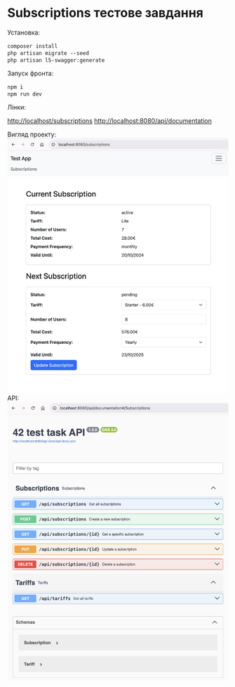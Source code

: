 # Subscriptions тестове завдання
Установка:
```
composer install
php artisan migrate --seed
php artisan l5-swagger:generate
```
Запуск фронта:
```
npm i
npm run dev
```
Лінки:

[http://localhost/subscriptions](https://localhost/subscriptions)
[http://localhost:8080/api/documentation](http://localhost:8080/api/documentation)

Вигляд проекту:
![Alt text](images/project.png)
API:
![Alt text](images/swagger.png)
